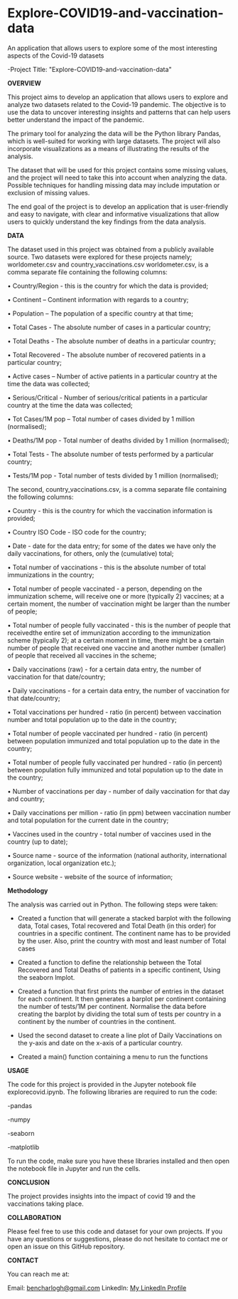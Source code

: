 # Explore-COVID19-and-vaccination-data
An application that allows users to explore some of the most interesting aspects of the Covid-19 datasets

-Project Title: "Explore-COVID19-and-vaccination-data"

**OVERVIEW**

This project aims to develop an application that allows users to explore and analyze two datasets related to the Covid-19 pandemic. The objective is to use the data to uncover interesting insights and patterns that can help users better understand the impact of the pandemic.

The primary tool for analyzing the data will be the Python library Pandas, which is well-suited for working with large datasets. The project will also incorporate visualizations as a means of illustrating the results of the analysis.

The dataset that will be used for this project contains some missing values, and the project will need to take this into account when analyzing the data. Possible techniques for handling missing data may include imputation or exclusion of missing values.

The end goal of the project is to develop an application that is user-friendly and easy to navigate, with clear and informative visualizations that allow users to quickly understand the key findings from the data analysis.


**DATA**

The dataset used in this project was obtained from a publicly available source. Two datasets were explored for these projects namely; worldometer.csv and country_vaccinations.csv worldometer.csv, is a comma separate file containing the following columns:

• Country/Region - this is the country for which the data is provided;

• Continent – Continent information with regards to a country;

• Population – The population of a specific country at that time;

• Total Cases - The absolute number of cases in a particular country;

• Total Deaths - The absolute number of deaths in a particular country;

• Total Recovered - The absolute number of recovered patients in a particular country;

• Active cases – Number of active patients in a particular country at the time the data
was collected;

• Serious/Critical - Number of serious/critical patients in a particular country at the time
the data was collected;

• Tot Cases/1M pop – Total number of cases divided by 1 million (normalised);

• Deaths/1M pop - Total number of deaths divided by 1 million (normalised);

• Total Tests - The absolute number of tests performed by a particular country;

• Tests/1M pop - Total number of tests divided by 1 million (normalised);

The second, country_vaccinations.csv, is a comma separate file containing the following
columns:

• Country - this is the country for which the vaccination information is provided;

• Country ISO Code - ISO code for the country;

• Date - date for the data entry; for some of the dates we have only the daily vaccinations, for others, only the (cumulative) total;

• Total number of vaccinations - this is the absolute number of total immunizations in the country;

• Total number of people vaccinated - a person, depending on the immunization
scheme, will receive one or more (typically 2) vaccines; at a certain moment, the number of vaccination might be larger than the number of people;

• Total number of people fully vaccinated - this is the number of people that receivedthe entire set of immunization according to the immunization scheme (typically 2); at a certain moment in time, there might be a certain number of people that received one vaccine and another number (smaller) of people that received all vaccines in the scheme;

• Daily vaccinations (raw) - for a certain data entry, the number of vaccination for that
date/country;

• Daily vaccinations - for a certain data entry, the number of vaccination for that
date/country;

• Total vaccinations per hundred - ratio (in percent) between vaccination number and
total population up to the date in the country;

• Total number of people vaccinated per hundred - ratio (in percent) between
population immunized and total population up to the date in the country;

• Total number of people fully vaccinated per hundred - ratio (in percent) between
population fully immunized and total population up to the date in the country;

• Number of vaccinations per day - number of daily vaccination for that day and
country;

• Daily vaccinations per million - ratio (in ppm) between vaccination number and total
population for the current date in the country;

• Vaccines used in the country - total number of vaccines used in the country (up to
date);

• Source name - source of the information (national authority, international
organization, local organization etc.);

• Source website - website of the source of information;

**Methodology**

The analysis was carried out in Python. The following steps were taken:

- Created a function that will generate a stacked barplot with the following data, Total
cases, Total recovered and Total Death (in this order) for countries in a specific
continent. The continent name has to be provided by the user. Also, print the country
with most and least number of Total cases

- Created a function to define the relationship between the Total Recovered and Total
Deaths of patients in a specific continent, Using the seaborn lmplot.

- Created a function that first prints the number of entries in the dataset for each
continent. It then generates a barplot per continent containing the number of
tests/1M per continent. Normalise the data before creating the barplot by dividing the
total sum of tests per country in a continent by the number of countries in the
continent.

- Used the second dataset to create a line plot of Daily Vaccinations on the y-axis and
date on the x-axis of a particular country.

- Created a main() function containing a menu to run the functions


**USAGE**

The code for this project is provided in the Jupyter notebook file explorecovid.ipynb. The following libraries are required to run the code:

-pandas

-numpy

-seaborn

-matplotlib

To run the code, make sure you have these libraries installed and then open the notebook file in Jupyter and run the cells.

**CONCLUSION**

The project provides insights into the impact of covid 19 and the vaccinations taking place.

**COLLABORATION**

Please feel free to use this code and dataset for your own projects. If you have any questions or suggestions, please do not hesitate to contact me or open an issue on this GitHub repository.

**CONTACT**

You can reach me at:

Email: bencharlogh@gmail.com
LinkedIn: [My LinkedIn Profile](https://www.linkedin.com/in/oluyori/)
